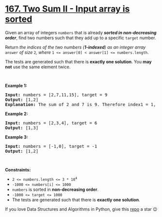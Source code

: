 # [167. Two Sum II - Input array is sorted][title]

<p>Given an array of integers <code>numbers</code> that is already <strong><em>sorted in non-decreasing order</em></strong>, find two numbers such that they add up to a specific <code>target</code> number.</p>
<p>Return<em> the indices of the two numbers (<strong>1-indexed</strong>) as an integer array </em><code>answer</code><em> of size </em><code>2</code><em>, where </em><code>1 &lt;= answer[0] &lt; answer[1] &lt;= numbers.length</code>.</p>
<p>The tests are generated such that there is <strong>exactly one solution</strong>. You <strong>may not</strong> use the same element twice.</p>
<p> </p>
<p><strong>Example 1:</strong></p>
<pre><strong>Input:</strong> numbers = [2,7,11,15], target = 9
<strong>Output:</strong> [1,2]
<strong>Explanation:</strong> The sum of 2 and 7 is 9. Therefore index1 = 1, index2 = 2.
</pre>
<p><strong>Example 2:</strong></p>
<pre><strong>Input:</strong> numbers = [2,3,4], target = 6
<strong>Output:</strong> [1,3]
</pre>
<p><strong>Example 3:</strong></p>
<pre><strong>Input:</strong> numbers = [-1,0], target = -1
<strong>Output:</strong> [1,2]
</pre>
<p> </p>
<p><strong>Constraints:</strong></p>
<ul>
<li><code>2 &lt;= numbers.length &lt;= 3 * 10<sup>4</sup></code></li>
<li><code>-1000 &lt;= numbers[i] &lt;= 1000</code></li>
<li><code>numbers</code> is sorted in <strong>non-decreasing order</strong>.</li>
<li><code>-1000 &lt;= target &lt;= 1000</code></li>
<li>The tests are generated such that there is <strong>exactly one solution</strong>.</li>
</ul>


If you love Data Structures and Algorithms in Python, give this [repo][me] a star :wink:

[title]: https://leetcode.com/problems/two-sum-ii-input-array-is-sorted
[me]: https://github.com/bumblebee211196/awesome-python-leetcode